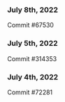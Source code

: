 ### July 8th, 2022

Commit #67530

### July 5th, 2022

Commit #314353


### July 4th, 2022

Commit #72281
